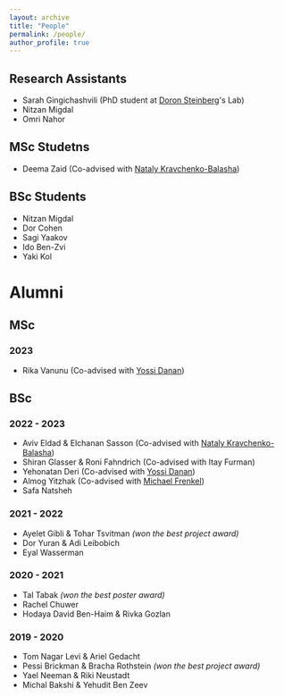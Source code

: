 ```yaml
---
layout: archive
title: "People"
permalink: /people/
author_profile: true
---
```

## Research Assistants
* Sarah Gingichashvili (PhD student at [Doron Steinberg](https://en.dental.huji.ac.il/Doron%20Steinberg)'s Lab)
* Nitzan Migdal
* Omri Nahor

## MSc Studetns
* Deema Zaid (Co-advised with [Nataly Kravchenko-Balasha](https://natalykbalashalab.huji.ac.il/))

## BSc Students
* Nitzan Migdal
* Dor Cohen
* Sagi Yaakov
* Ido Ben-Zvi
* Yaki Kol

# Alumni

## MSc
### 2023
* Rika Vanunu  (Co-advised with [Yossi Danan](https://www.jce.ac.il/prof-yossefyossi-danan/))

## BSc
### 2022 - 2023
* Aviv Eldad & Elchanan Sasson (Co-advised with [Nataly Kravchenko-Balasha](https://natalykbalashalab.huji.ac.il/))
* Shiran Glasser & Roni Fahndrich (Co-advised with Itay Furman)
* Yehonatan Deri (Co-advised with [Yossi Danan](https://www.jce.ac.il/prof-yossefyossi-danan/))
* Almog Yitzhak (Co-advised with [Michael Frenkel](https://www.linkedin.com/in/michaelfrenkelthe1/))
* Safa Natsheh 

### 2021 - 2022
* Ayelet Gibli & Tohar Tsvitman _(won the best project award)_
* Dor Yuran & Adi Leibobich
* Eyal Wasserman

### 2020 - 2021
* Tal Tabak _(won the best poster award)_
* Rachel Chuwer
* Hodaya David Ben-Haim & Rivka Gozlan

### 2019 - 2020
* Tom Nagar Levi & Ariel Gedacht
* Pessi Brickman & Bracha Rothstein _(won the best project award)_
* Yael Neeman & Riki Neustadt
* Michal Bakshi & Yehudit Ben Zeev



